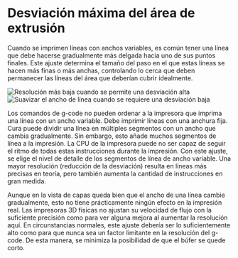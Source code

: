 Desviación máxima del área de extrusión
====
Cuando se imprimen líneas con anchos variables, es común tener una línea que debe hacerse gradualmente más delgada hacia uno de sus puntos finales. Este ajuste determina el tamaño del paso en el que estas líneas se hacen más finas o más anchas, controlando lo cerca que deben permanecer las líneas del área que deberían cubrir idealmente.

<!--screenshot {
"image_path": "meshfix_maximum_extrusion_area_deviation_high.png",
"models": [{"script": "twisted_triangular_hole.scad"}],
"camera_position": [0, 0, 60],
"settings": {
	"meshfix_maximum_resolution": 0.5,
	"meshfix_maximum_extrusion_area_deviation": 2000
},
"colour_scheme": "line_width",
"colours": 128
}-->
<!--screenshot {
"image_path": "meshfix_maximum_extrusion_area_deviation_low.png",
"models": [{"script": "twisted_triangular_hole.scad"}],
"camera_position": [0, 0, 60],
"settings": {
	"meshfix_maximum_resolution": 0.05,
	"meshfix_maximum_extrusion_area_deviation": 20
},
"colour_scheme": "line_width",
"colours": 128
}-->
![Resolución más baja cuando se permite una desviación alta](../images/meshfix_maximum_extrusion_area_deviation_high.png)
![Suavizar el ancho de línea cuando se requiere una desviación baja](../images/meshfix_maximum_extrusion_area_deviation_low.png)

Los comandos de g-code no pueden ordenar a la impresora que imprima una línea con un ancho variable. Debe imprimir líneas con una anchura fija. Cura puede dividir una línea en múltiples segmentos con un ancho que cambia gradualmente. Sin embargo, esto añade muchos segmentos de línea a la impresión. La CPU de la impresora puede no ser capaz de seguir el ritmo de todas estas instrucciones durante la impresión. Con este ajuste, se elige el nivel de detalle de los segmentos de línea de ancho variable. Una mayor resolución (reducción de la desviación) resulta en líneas más precisas en teoría, pero también aumenta la cantidad de instrucciones en gran medida.

Aunque en la vista de capas queda bien que el ancho de una línea cambie gradualmente, esto no tiene prácticamente ningún efecto en la impresión real. Las impresoras 3D físicas no ajustan su velocidad de flujo con la suficiente precisión como para ver alguna mejora al aumentar la resolución aquí. En circunstancias normales, este ajuste debería ser lo suficientemente alto como para que nunca sea un factor limitante en la resolución del g-code. De esta manera, se minimiza la posibilidad de que el búfer se quede corto.